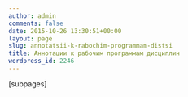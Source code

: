 ```yaml
---
author: admin
comments: false
date: 2015-10-26 13:30:51+00:00
layout: page
slug: annotatsii-k-rabochim-programmam-distsi
title: Аннотации к рабочим программам дисциплин
wordpress_id: 2246
---
```


[subpages]
